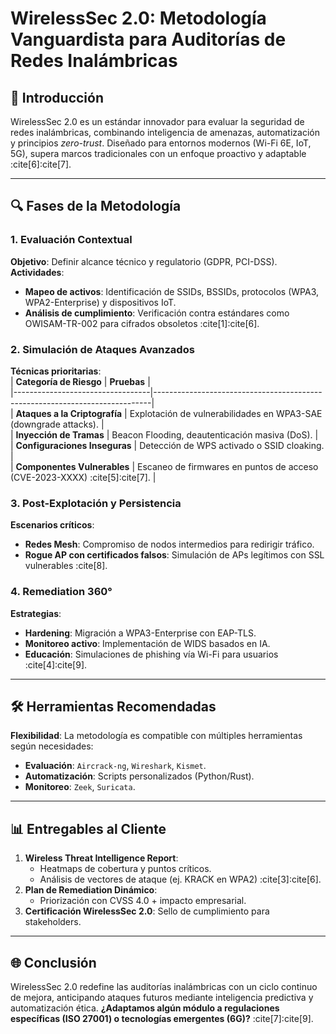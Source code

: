 # WirelessSec 2.0: Metodología Vanguardista para Auditorías de Redes Inalámbricas  

## 📜 Introducción  
WirelessSec 2.0 es un estándar innovador para evaluar la seguridad de redes inalámbricas, combinando inteligencia de amenazas, automatización y principios *zero-trust*. Diseñado para entornos modernos (Wi-Fi 6E, IoT, 5G), supera marcos tradicionales con un enfoque proactivo y adaptable :cite[6]:cite[7].  

---

## 🔍 Fases de la Metodología  

### 1. **Evaluación Contextual**  
**Objetivo**: Definir alcance técnico y regulatorio (GDPR, PCI-DSS).  
**Actividades**:  
- **Mapeo de activos**: Identificación de SSIDs, BSSIDs, protocolos (WPA3, WPA2-Enterprise) y dispositivos IoT.  
- **Análisis de cumplimiento**: Verificación contra estándares como OWISAM-TR-002 para cifrados obsoletos :cite[1]:cite[6].  

### 2. **Simulación de Ataques Avanzados**  
**Técnicas prioritarias**:  
| **Categoría de Riesgo**         | **Pruebas**                                                                 |  
|----------------------------------|-----------------------------------------------------------------------------|  
| **Ataques a la Criptografía**   | Explotación de vulnerabilidades en WPA3-SAE (downgrade attacks).            |  
| **Inyección de Tramas**         | Beacon Flooding, deautenticación masiva (DoS).                              |  
| **Configuraciones Inseguras**   | Detección de WPS activado o SSID cloaking.                                  |  
| **Componentes Vulnerables**     | Escaneo de firmwares en puntos de acceso (CVE-2023-XXXX) :cite[5]:cite[7]. |  

### 3. **Post-Explotación y Persistencia**  
**Escenarios críticos**:  
- **Redes Mesh**: Compromiso de nodos intermedios para redirigir tráfico.  
- **Rogue AP con certificados falsos**: Simulación de APs legítimos con SSL vulnerables :cite[8].  

### 4. **Remediation 360°**  
**Estrategias**:  
- **Hardening**: Migración a WPA3-Enterprise con EAP-TLS.  
- **Monitoreo activo**: Implementación de WIDS basados en IA.  
- **Educación**: Simulaciones de phishing vía Wi-Fi para usuarios :cite[4]:cite[9].  

---

## 🛠️ Herramientas Recomendadas  
**Flexibilidad**: La metodología es compatible con múltiples herramientas según necesidades:  
- **Evaluación**: `Aircrack-ng`, `Wireshark`, `Kismet`.  
- **Automatización**: Scripts personalizados (Python/Rust).  
- **Monitoreo**: `Zeek`, `Suricata`.  

---

## 📊 Entregables al Cliente  
1. **Wireless Threat Intelligence Report**:  
   - Heatmaps de cobertura y puntos críticos.  
   - Análisis de vectores de ataque (ej. KRACK en WPA2) :cite[3]:cite[6].  
2. **Plan de Remediation Dinámico**:  
   - Priorización con CVSS 4.0 + impacto empresarial.  
3. **Certificación WirelessSec 2.0**: Sello de cumplimiento para stakeholders.  

---

## 🌐 Conclusión  
WirelessSec 2.0 redefine las auditorías inalámbricas con un ciclo continuo de mejora, anticipando ataques futuros mediante inteligencia predictiva y automatización ética. **¿Adaptamos algún módulo a regulaciones específicas (ISO 27001) o tecnologías emergentes (6G)?** :cite[7]:cite[9].  
